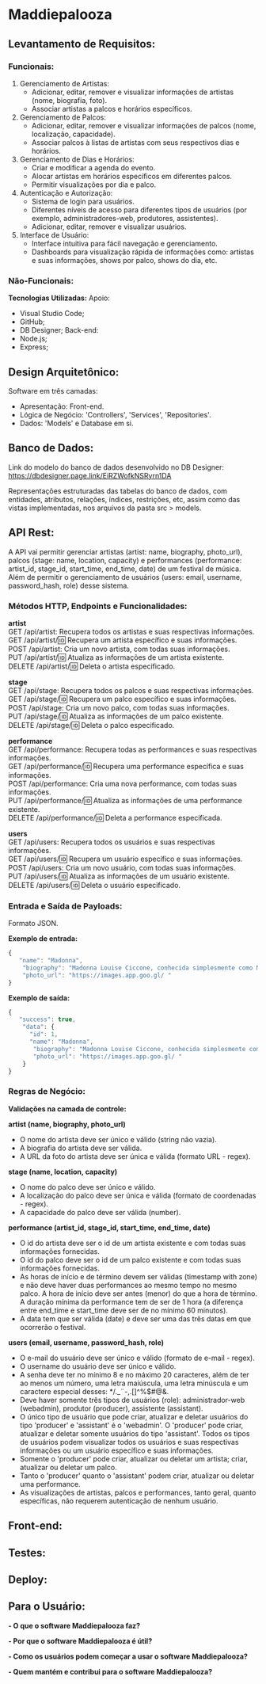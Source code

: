 # Maddiepalooza

## Levantamento de Requisitos:
### Funcionais:
1. Gerenciamento de Artistas:
   - Adicionar, editar, remover e visualizar informações de artistas (nome, biografia, foto).
   - Associar artistas a palcos e horários específicos.
2. Gerenciamento de Palcos:
   - Adicionar, editar, remover e visualizar informações de palcos (nome, localização, capacidade).
   - Associar palcos à listas de artistas com seus respectivos dias e horários.
3. Gerenciamento de Dias e Horários:
   - Criar e modificar a agenda do evento.
   - Alocar artistas em horários específicos em diferentes palcos.
   - Permitir visualizações por dia e palco.
4. Autenticação e Autorização:
   - Sistema de login para usuários.
   - Diferentes níveis de acesso para diferentes tipos de usuários (por exemplo, administradores-web, produtores, assistentes).
   - Adicionar, editar, remover e visualizar usuários.
5. Interface de Usuário:
   - Interface intuitiva para fácil navegação e gerenciamento.
   - Dashboards para visualização rápida de informações como: artistas e suas informações, shows por palco, shows do dia, etc.

### Não-Funcionais:
**Tecnologias Utilizadas:**
Apoio:
- Visual Studio Code;
- GitHub;
- DB Designer;
Back-end:
- Node.js;
- Express;

## Design Arquitetônico:
Software em três camadas:
- Apresentação: Front-end.
- Lógica de Negócio: 'Controllers', 'Services', 'Repositories'.
- Dados: 'Models' e Database em si.

## Banco de Dados:
Link do modelo do banco de dados desenvolvido no DB Designer: https://dbdesigner.page.link/EiRZWofkNSRyrn1DA

Representações estruturadas das tabelas do banco de dados, com entidades, atributos, relações, índices, restrições, etc, assim como das vistas implementadas, nos arquivos da pasta src > models. 

## API Rest:
A API vai permitir gerenciar artistas (artist: name, biography, photo_url), palcos (stage: name, location, capacity) e performances (performance: artist_id, stage_id, start_time, end_time, date) de um festival de música. Além de permitir o gerenciamento de usuários (users: email, username, password_hash, role) desse sistema.
### Métodos HTTP, Endpoints e Funcionalidades:
**artist**  
GET /api/artist: Recupera todos os artistas e suas respectivas informações.  
GET /api/artist/:id: Recupera um artista específico e suas informações.  
POST /api/artist: Cria um novo artista, com todas suas informações.  
PUT /api/artist/:id: Atualiza as informações de um artista existente.  
DELETE /api/artist/:id: Deleta o artista especificado.  

**stage**  
GET /api/stage: Recupera todos os palcos e suas respectivas informações.  
GET /api/stage/:id: Recupera um palco específico e suas informações.  
POST /api/stage: Cria um novo palco, com todas suas informações.  
PUT /api/stage/:id: Atualiza as informações de um palco existente.  
DELETE /api/stage/:id: Deleta o palco especificado.  

**performance**  
GET /api/performance: Recupera todas as performances e suas respectivas informações.  
GET /api/performance/:id: Recupera uma performance específica e suas informações.  
POST /api/performance: Cria uma nova performance, com todas suas informações.  
PUT /api/performance/:id: Atualiza as informações de uma performance existente.  
DELETE /api/performance/:id: Deleta a performance especificada.  

**users**  
GET /api/users: Recupera todos os usuários e suas respectivas informações.  
GET /api/users/:id: Recupera um usuário específico e suas informações.  
POST /api/users: Cria um novo usuário, com todas suas informações.  
PUT /api/users/:id: Atualiza as informações de um usuário existente.  
DELETE /api/users/:id: Deleta o usuário especificado.  

### Entrada e Saída de Payloads: 
Formato JSON.

**Exemplo de entrada:**
```javascript
{
   "name": "Madonna", 
	"biography": "Madonna Louise Ciccone, conhecida simplesmente como Madonna, nasceu em 16 de agosto de 1958 em Bay City, Michigan, EUA. Ela é uma cantora, compositora, atriz e empresária americana, frequentemente referida como a 'Rainha do Pop'.", 
	"photo_url": "https://images.app.goo.gl/ " 
}
```

**Exemplo de saída:**
```javascript
{ 
   "success": true, 
	"data": {
      "id": 1, 
      "name": "Madonna", 
	   "biography": "Madonna Louise Ciccone, conhecida simplesmente como Madonna, nasceu em 16 de agosto de 1958 em Bay City, Michigan, EUA. Ela é uma cantora, compositora, atriz e empresária americana, frequentemente referida como a 'Rainha do Pop'.", 
	   "photo_url": "https://images.app.goo.gl/ "
	}
}
```

### Regras de Negócio:
**Validações na camada de controle:**

**artist (name, biography, photo_url)**  
- O nome do artista deve ser único e válido (string não vazia).
- A biografia do artista deve ser válida.
- A URL da foto do artista deve ser única e válida (formato URL - regex).

**stage (name, location, capacity)**  
- O nome do palco deve ser único e válido.
- A localização do palco deve ser única e válida (formato de coordenadas - regex).
- A capacidade do palco deve ser válida (number).

**performance (artist_id, stage_id, start_time, end_time, date)**  
- O id do artista deve ser o id de um artista existente e com todas suas informações fornecidas.
- O id do palco deve ser o id de um palco existente e com todas suas informações fornecidas.
- As horas de início e de término devem ser válidas (timestamp with zone) e não deve haver duas performances ao mesmo tempo no mesmo palco. A hora de início deve ser antes (menor) do que a hora de término. A duração mínima da performance tem de ser de 1 hora (a diferença entre end_time e start_time deve ser de no mínimo 60 minutos).
- A data tem que ser válida (date) e deve ser uma das três datas em que ocorrerão o festival.

**users (email, username, password_hash, role)**  
- O e-mail do usuário deve ser único e válido (formato de e-mail - regex).
- O username do usuário deve ser único e válido.
- A senha deve ter no mínimo 8 e no máximo 20 caracteres, além de ter ao menos um número, uma letra maiúscula, uma letra minúscula e um caractere especial desses: */._¨-,.[]^%$#@&.
- Deve haver somente três tipos de usuários (role): administrador-web (webadmin), produtor (producer), assistente (assistant).
- O único tipo de usuário que pode criar, atualizar e deletar usuários do tipo 'producer' e 'assistant' é o 'webadmin'. O 'producer' pode criar, atualizar e deletar somente usuários do tipo 'assistant'. Todos os tipos de usuários podem visualizar todos os usuários e suas respectivas informações ou um usuário específico e suas informações.
- Somente o 'producer' pode criar, atualizar ou deletar um artista; criar, atualizar ou deletar um palco.
- Tanto o 'producer' quanto o 'assistant' podem criar, atualizar ou deletar uma performance.
- As visualizações de artistas, palcos e performances, tanto geral, quanto específicas, não requerem autenticação de nenhum usuário.  

## Front-end:

## Testes:

## Deploy:

## Para o Usuário:
**- O que o software Maddiepalooza faz?**

**- Por que o software Maddiepalooza é útil?**

**- Como os usuários podem começar a usar o software Maddiepalooza?**

**- Quem mantém e contribui para o software Maddiepalooza?**
